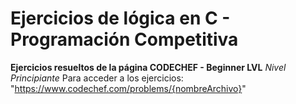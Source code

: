 # Ejercicios de lógica en C - Programación Competitiva # 
**Ejercicios resueltos de la página CODECHEF - Beginner LVL** _Nivel Principiante_
Para acceder a los ejercicios: "https://www.codechef.com/problems/{nombreArchivo}"
